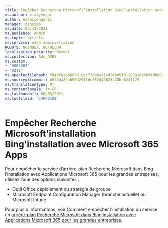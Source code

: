 ```yaml
---
title: Empêcher Recherche Microsoft’installation Bing’installation avec Microsoft 365 Apps
ms.author: v-aiyengar
author: AshaIyengar21
manager: dansimp
ms.date: 03/12/2021
ms.audience: Admin
ms.topic: article
ms.service: o365-administration
ROBOTS: NOINDEX, NOFOLLOW
localization_priority: Normal
ms.collection: Adm_O365
ms.custom:
- "9005302"
- "9211"
ms.openlocfilehash: f84dfeab060b819ecf76bba31cd24b05f01188316af8f4d6d02e205f8dd18b97
ms.sourcegitcommit: b5f7da89a650d2915dc652449623c78be6247175
ms.translationtype: MT
ms.contentlocale: fr-FR
ms.lasthandoff: 08/05/2021
ms.locfileid: "54040108"
---
```

# <a name="prevent-microsoft-search-in-bing-from-installing-with-microsoft-365-apps"></a>Empêcher Recherche Microsoft’installation Bing’installation avec Microsoft 365 Apps

Pour empêcher le service d’arrière-plan Recherche Microsoft dans Bing l’installation avec Applications Microsoft 365 pour les grandes entreprises, utilisez l’une des options suivantes :

- Outil Office déploiement ou stratégie de groupe
- Microsoft Endpoint Configuration Manager (branche actuelle) ou Microsoft Intune

Pour plus d’informations, voir Comment empêcher l’installation du service en [arrière-plan Recherche Microsoft dans Bing’installation avec Applications Microsoft 365 pour les grandes entreprises](https://go.microsoft.com/fwlink/?linkid=2151946).
